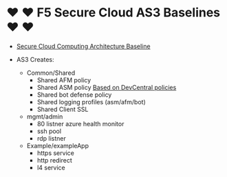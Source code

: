 # ❤️ ❤️ F5 Secure Cloud AS3 Baselines ❤️ ❤️

- [Secure Cloud Computing Architecture Baseline](sccaBaseline.json)


- AS3 Creates:
  - Common/Shared
    - Shared AFM policy
    - Shared ASM policy [Based on DevCentral policies](https://github.com/f5devcentral/f5-asm-policy-templates "f5DevCentral")
    - Shared bot defense policy
    - Shared logging profiles (asm/afm/bot)
    - Shared Client SSL
  - mgmt/admin
    - 80 listner azure health monitor
    - ssh pool
    - rdp listner 
  - Example/exampleApp
    - https service
    - http redirect
    - l4 service
